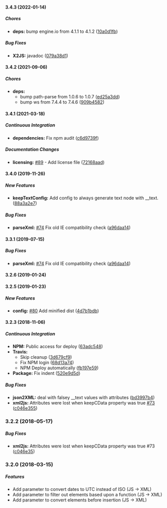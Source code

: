 #### 3.4.3 (2022-01-14)

##### Chores

* **deps:**  bump engine.io from 4.1.1 to 4.1.2 ([10a0d1fb](https://github.com/x2js/x2js/commit/10a0d1fb67c9d788332879dd954a3529d812ea94))

##### Bug Fixes

* **X2JS:**  javadoc ([079a38d1](https://github.com/x2js/x2js/commit/079a38d1a212f3676cc93e9cb2612cd04f0d901f))

#### 3.4.2 (2021-09-06)

##### Chores

* **deps:**
  *  bump path-parse from 1.0.6 to 1.0.7 ([ed25a3dd](https://github.com/x2js/x2js/commit/ed25a3dd0d7820ca27755f8966dbcbcbada26b1b))
  *  bump ws from 7.4.4 to 7.4.6 ([909b4582](https://github.com/x2js/x2js/commit/909b4582c6052647c9d01e4bbf9a34b49205316b))

#### 3.4.1 (2021-03-18)

##### Continuous Integration

* **dependencies:**  Fix npm audit ([c6d9739f](https://github.com/x2js/x2js/commit/c6d9739f226db2895fd657a7a06424761fde8f2f))

##### Documentation Changes

* **licensing:**  [#89](https://github.com/x2js/x2js/pull/89) - Add license file ([72168aad](https://github.com/x2js/x2js/commit/72168aadd5882763b5f954e879f6ce86fc86149e))

#### 3.4.0 (2019-11-26)

##### New Features

* **keepTextConfig:**  Add config to always generate text node with __text. ([88a3a2e7](https://github.com/x2js/x2js/commit/88a3a2e7864db976bdd8ffddaabab51a169e175a))

##### Bug Fixes

* **parseXml:**  [#74](https://github.com/x2js/x2js/pull/74) Fix old IE compatibility check ([a96daa14](https://github.com/x2js/x2js/commit/a96daa1480c63604c0d9e1882c4b890f9ba0f0f7))

#### 3.3.1 (2019-07-15)

##### Bug Fixes

* **parseXml:**  [#74](https://github.com/x2js/x2js/pull/74) Fix old IE compatibility check ([a96daa14](https://github.com/x2js/x2js/commit/a96daa1480c63604c0d9e1882c4b890f9ba0f0f7))

#### 3.2.6 (2019-01-24)
#### 3.2.5 (2019-01-23)

##### New Features

* **config:**  [#80](https://github.com/x2js/x2js/pull/80) Add minified dist ([4d7b1bdb](https://github.com/x2js/x2js/commit/4d7b1bdb3eca938afa45ed454d45e7478f43ceea))

#### 3.2.3 (2018-11-06)

##### Continuous Integration

* **NPM:**  Public access for deploy ([63adc548](https://github.com/x2js/x2js/commit/63adc548ecd51201b35f534fca6bd35d9a8b7ed1))
* **Travis:**
  *  Skip cleanup ([3d679cf9](https://github.com/x2js/x2js/commit/3d679cf95033fc1fda806807b24570641b3771d8))
  *  Fix NPM login ([68d13a74](https://github.com/x2js/x2js/commit/68d13a7433cdff80e8c4f179c03dd3354abdf5e5))
  *  NPM Deploy automatically ([fb197e59](https://github.com/x2js/x2js/commit/fb197e59f68fa6902c868e8a6ef2c0d8d0ba44c3))
* **Package:**  Fix indent ([520e9d5d](https://github.com/x2js/x2js/commit/520e9d5d84982477cfbb5866314fb9438f97cccd))

##### Bug Fixes

* **json2XML:**  deal with falsey __text values with attributes ([bd3997b4](https://github.com/x2js/x2js/commit/bd3997b47ad72e3398fbaaabe5ad46ca393b745a))
* **xml2js:**  Attributes were lost when keepCData property was true [#73](https://github.com/x2js/x2js/pull/73) ([c046e355](https://github.com/x2js/x2js/commit/c046e35556e0531be2309ace7adc4cf0c0f35036))

### 3.2.2 (2018-05-17)

##### Bug Fixes

* **xml2js:** Attributes were lost when keepCData property was true #73 ([c046e35](https://github.com/x2js/x2js/commit/c046e35))

### 3.2.0 (2018-03-15)

##### Features

* Add parameter to convert dates to UTC instead of ISO (JS -> XML)
* Add parameter to filter out elements based upon a function (JS -> XML)
* Add parameter to convert elements before insertion (JS -> XML)